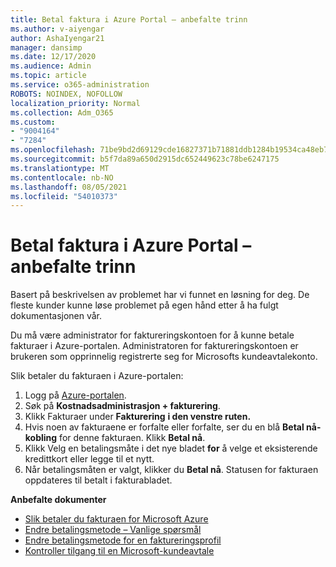 ```yaml
---
title: Betal faktura i Azure Portal – anbefalte trinn
ms.author: v-aiyengar
author: AshaIyengar21
manager: dansimp
ms.date: 12/17/2020
ms.audience: Admin
ms.topic: article
ms.service: o365-administration
ROBOTS: NOINDEX, NOFOLLOW
localization_priority: Normal
ms.collection: Adm_O365
ms.custom:
- "9004164"
- "7284"
ms.openlocfilehash: 71be9bd2d69129cde16827371b71881ddb1284b19534ca48eb7079e761bdcff8
ms.sourcegitcommit: b5f7da89a650d2915dc652449623c78be6247175
ms.translationtype: MT
ms.contentlocale: nb-NO
ms.lasthandoff: 08/05/2021
ms.locfileid: "54010373"
---
```

# <a name="pay-invoice-in-azure-portal---recommended-steps"></a>Betal faktura i Azure Portal – anbefalte trinn

Basert på beskrivelsen av problemet har vi funnet en løsning for deg. De fleste kunder kunne løse problemet på egen hånd etter å ha fulgt dokumentasjonen vår.

Du må være administrator for faktureringskontoen for å kunne betale fakturaer i Azure-portalen. Administratoren for faktureringskontoen er brukeren som opprinnelig registrerte seg for Microsofts kundeavtalekonto. 

Slik betaler du fakturaen i Azure-portalen: 

1. Logg på [Azure-portalen](https://portal.azure.com/).
1. Søk på **Kostnadsadministrasjon + fakturering**.
1. Klikk Fakturaer under **Fakturering** **i den venstre ruten.**
1. Hvis noen av fakturaene er forfalte eller forfalte, ser du en blå **Betal nå-kobling** for denne fakturaen. Klikk **Betal nå**.
1. Klikk Velg en betalingsmåte i det nye bladet **for** å velge et eksisterende kredittkort eller legge til et nytt.
1. Når betalingsmåten er valgt, klikker du **Betal nå**.
Statusen for fakturaen oppdateres til betalt i fakturabladet.

**Anbefalte dokumenter**

- [Slik betaler du fakturaen for Microsoft Azure](https://docs.microsoft.com/azure/cost-management-billing/understand/pay-bill)
- [Endre betalingsmetode – Vanlige spørsmål](https://docs.microsoft.com/azure/billing/billing-how-to-change-credit-card?WT.mc_id=Portal-Microsoft_Azure_Support#frequently-asked-questions)
- [Endre betalingsmetode for en faktureringsprofil](https://docs.microsoft.com/azure/cost-management-billing/manage/change-credit-card?WT.mc_id=Portal-Microsoft_Azure_Support#manage-credit-cards-for-a-microsoft-customer-agreement)
- [Kontroller tilgang til en Microsoft-kundeavtale](https://docs.microsoft.com/azure/cost-management-billing/manage/change-credit-card?WT.mc_id=Portal-Microsoft_Azure_Support%22%20%5Cl%20%22manage-credit-cards-for-a-microsoft-customer-agreement%22%20%5Ct%20%22_blank#check-the-type-of-your-account)